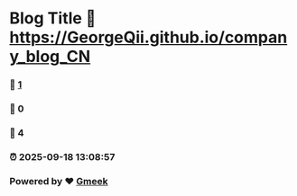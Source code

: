 # Blog Title :link: https://GeorgeQii.github.io/company_blog_CN 
### :page_facing_up: [1](https://GeorgeQii.github.io/company_blog_CN/tag.html) 
### :speech_balloon: 0 
### :hibiscus: 4 
### :alarm_clock: 2025-09-18 13:08:57 
### Powered by :heart: [Gmeek](https://github.com/Meekdai/Gmeek)
